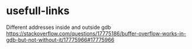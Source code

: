 # usefull-links
Different addresses inside and outside gdb
https://stackoverflow.com/questions/17775186/buffer-overflow-works-in-gdb-but-not-without-it/17775966#17775966
